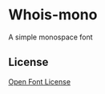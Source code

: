 Whois-mono
==========

A simple monospace font

## License

[Open Font License](http://scripts.sil.org/cms/scripts/page.php?site_id=nrsi&id=OFL)
